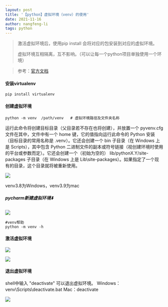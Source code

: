 ```yaml
---
layout: post 
title: '【python】虚拟环境（venv）的使用' 
date: 2021-11-16 
author: nangfeng-li 
tags: python
---
```


> 激活虚拟环境后，使用pip install 会将对应的包安装到对应的虚拟环境。
>
> 虚拟环境互相隔离，互不影响。（可以让每一个python项目单独使用一个环境）

> 参考：[官方文档](https://docs.python.org/zh-cn/3/library/venv.html)

#### 安装virtualenv

```
pip install virtualenv
```

#### 创建虚拟环境

```
python -m venv  /path/venv   # 虚拟环境路径及文件夹名称
```

运行此命令将创建目标目录（父目录若不存在也将创建），并放置一个 pyvenv.cfg 文件在其中，文件中有一个 home 键，它的值指向运行此命令的 Python 安装（目标目录的常用名称是 .venv）。它还会创建一个 bin 子目录（在
Windows 上是 Scripts），其中包含 Python 二进制文件的副本或符号链接（视创建环境时使用的平台或参数而定）。它还会创建一个（初始为空的） lib/pythonX.Y/site-packages 子目录（在 Windows
上是 Lib\site-packages）。如果指定了一个现有的目录，这个目录就将被重新使用。

![](https://nanfeng-li.github.io/assets/img/2021/1116/venv_list.png)

venv3.8为Windows，venv3.9为mac

##### pycharm新建虚拟环境⬇️

![](https://nanfeng-li.github.io/assets/img/2021/1116/pycharm_venv.png)

```
#venv帮助
python -m venv -h
```

#### 激活虚拟环境

![](https://nanfeng-li.github.io/assets/img/2021/1116/activate_venv.png)

![](https://nanfeng-li.github.io/assets/img/2021/1116/activate_mac.png)

#### 退出虚拟环境

shell中输入 "deactivate" 可以退出虚拟环境。 Windows：venv\Scripts\deactivate.bat Mac：deactivate

![](https://nanfeng-li.github.io/assets/img/2021/1116/deactivate_mac.png)

